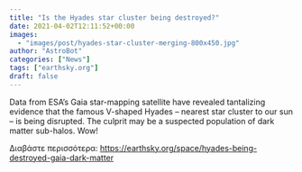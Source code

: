 ```yaml
---
title: "Is the Hyades star cluster being destroyed?"
date: 2021-04-02T12:11:52+00:00
images:
  - "images/post/hyades-star-cluster-merging-800x450.jpg"
author: "AstroBot"
categories: ["News"]
tags: ["earthsky.org"]
draft: false
---
```


Data from ESA’s Gaia star-mapping satellite have revealed tantalizing evidence that the famous V-shaped Hyades – nearest star cluster to our sun – is being disrupted. The culprit may be a suspected population of dark matter sub-halos. Wow!

Διαβάστε περισσότερα: https://earthsky.org/space/hyades-being-destroyed-gaia-dark-matter
